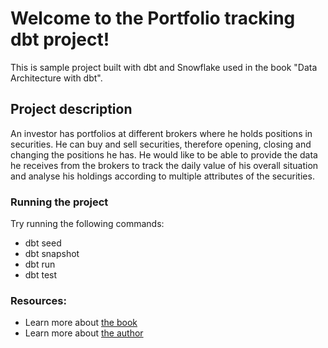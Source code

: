 # Welcome to the Portfolio tracking dbt project!

This is sample project built with dbt and Snowflake used in the book "Data Architecture with dbt".

## Project description

An investor has portfolios at different brokers where he holds positions in securities. 
He can buy and sell securities, therefore opening, closing and changing the positions he has. 
He would like to be able to provide the data he receives from the brokers to track the daily value of his overall situation 
and analyse his holdings according to multiple attributes of the securities.


### Running the project

Try running the following commands:
- dbt seed
- dbt snapshot
- dbt run
- dbt test


### Resources:
- Learn more about [the book](https://docs.getdbt.com/docs/introduction)
- Learn more about [the author](https://robertozagni.com/)
